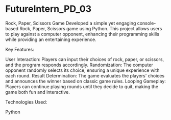 # FutureIntern_PD_03

Rock, Paper, Scissors Game
Developed a simple yet engaging console-based Rock, Paper, Scissors game using Python. This project allows users to play against a computer opponent, enhancing their programming skills while providing an entertaining experience.

Key Features:

User Interaction: Players can input their choices of rock, paper, or scissors, and the program responds accordingly.
Randomization: The computer opponent randomly selects its choice, ensuring a unique experience with each round.
Result Determination: The game evaluates the players' choices and announces the winner based on classic game rules.
Looping Gameplay: Players can continue playing rounds until they decide to quit, making the game both fun and interactive.


Technologies Used:

Python
